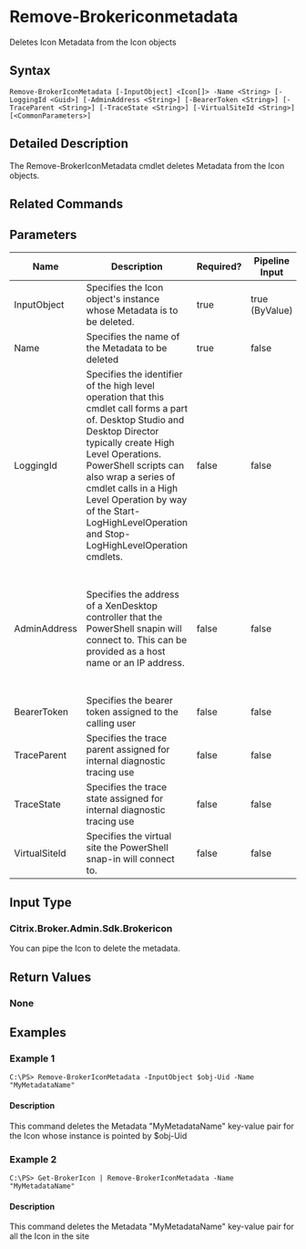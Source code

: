 ﻿
# Remove-Brokericonmetadata
Deletes Icon Metadata from the Icon objects
## Syntax

```
Remove-BrokerIconMetadata [-InputObject] <Icon[]> -Name <String> [-LoggingId <Guid>] [-AdminAddress <String>] [-BearerToken <String>] [-TraceParent <String>] [-TraceState <String>] [-VirtualSiteId <String>] [<CommonParameters>]
```

## Detailed Description
The Remove-BrokerIconMetadata cmdlet deletes Metadata from the Icon objects.


## Related Commands

## Parameters
| Name   | Description | Required? | Pipeline Input | Default Value |
| --- | --- | --- | --- | --- |
| InputObject | Specifies the Icon object's instance whose Metadata is to be deleted. | true | true (ByValue) |  |
| Name | Specifies the name of the Metadata to be deleted | true | false |  |
| LoggingId | Specifies the identifier of the high level operation that this cmdlet call forms a part of. Desktop Studio and Desktop Director typically create High Level Operations. PowerShell scripts can also wrap a series of cmdlet calls in a High Level Operation by way of the Start-LogHighLevelOperation and Stop-LogHighLevelOperation cmdlets. | false | false |  |
| AdminAddress | Specifies the address of a XenDesktop controller that the PowerShell snapin will connect to. This can be provided as a host name or an IP address. | false | false | Localhost. Once a value is provided by any cmdlet, this value will become the default. |
| BearerToken | Specifies the bearer token assigned to the calling user | false | false |  |
| TraceParent | Specifies the trace parent assigned for internal diagnostic tracing use | false | false |  |
| TraceState | Specifies the trace state assigned for internal diagnostic tracing use | false | false |  |
| VirtualSiteId | Specifies the virtual site the PowerShell snap-in will connect to. | false | false |  |

## Input Type

### Citrix.Broker.Admin.Sdk.Brokericon
You can pipe the Icon to delete the metadata.
## Return Values

### None

## Examples

### Example 1

```
C:\PS> Remove-BrokerIconMetadata -InputObject $obj-Uid -Name "MyMetadataName"
```

#### Description
This command deletes the Metadata "MyMetadataName" key-value pair for the Icon whose instance is pointed by \$obj-Uid
### Example 2

```
C:\PS> Get-BrokerIcon | Remove-BrokerIconMetadata -Name "MyMetadataName"
```

#### Description
This command deletes the Metadata "MyMetadataName" key-value pair for all the Icon in the site
